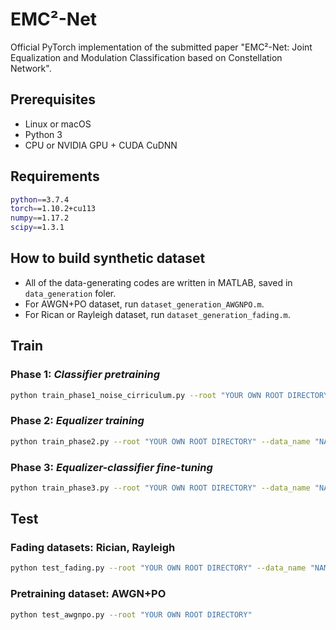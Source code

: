 # EMC²-Net

Official PyTorch implementation of the submitted paper "EMC²-Net: Joint Equalization and Modulation Classification based on Constellation Network".

## Prerequisites
- Linux or macOS
- Python 3
- CPU or NVIDIA GPU + CUDA CuDNN

## Requirements
```bash
python==3.7.4
torch==1.10.2+cu113
numpy==1.17.2
scipy==1.3.1
```

## How to build synthetic dataset
- All of the data-generating codes are written in MATLAB, saved in `data_generation` foler.
- For AWGN+PO dataset, run `dataset_generation_AWGNPO.m`.
- For Rican or Rayleigh dataset, run `dataset_generation_fading.m`.

## Train
### Phase 1: *Classifier pretraining*
```bash
python train_phase1_noise_cirriculum.py --root "YOUR OWN ROOT DIRECTORY"
```

### Phase 2: *Equalizer training*
```bash
python train_phase2.py --root "YOUR OWN ROOT DIRECTORY" --data_name "NAME OF DATASET" --exp_name "NAME OF EXPERIMENT"
```

### Phase 3: *Equalizer-classifier fine-tuning*
```bash
python train_phase3.py --root "YOUR OWN ROOT DIRECTORY" --data_name "NAME OF DATASET" --exp_name "NAME OF EXPERIMENT"
```

## Test
### Fading datasets: Rician, Rayleigh
```bash
python test_fading.py --root "YOUR OWN ROOT DIRECTORY" --data_name "NAME OF DATASET" --exp_name "NAME OF EXPERIMENT"
```

### Pretraining dataset: AWGN+PO
```bash
python test_awgnpo.py --root "YOUR OWN ROOT DIRECTORY"
```
